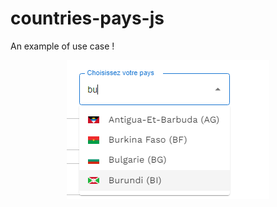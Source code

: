 # countries-pays-js

<p>An example of use case !</p>

<div align="center">
  <a href="https://github.com/mudjaycker/countries-pays-js">
    <img src="screenshots/countries_screenshot_0.png" alt="Logo" width="324" height="222">
  </a>

